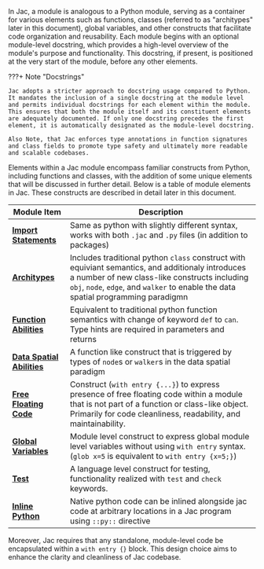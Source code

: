 In Jac, a module is analogous to a Python module, serving as a container for various elements such as functions, classes (referred to as "architypes" later in this document), global variables, and other constructs that facilitate code organization and reusability. Each module begins with an optional module-level docstring, which provides a high-level overview of the module's purpose and functionality. This docstring, if present, is positioned at the very start of the module, before any other elements.

???+ Note "Docstrings"

    Jac adopts a stricter approach to docstring usage compared to Python. It mandates the inclusion of a single docstring at the module level and permits individual docstrings for each element within the module. This ensures that both the module itself and its constituent elements are adequately documented. If only one docstring precedes the first element, it is automatically designated as the module-level docstring.

    Also Note, that Jac enforces type annotations in function signatures and class fields to promote type safety and ultimately more readable and scalable codebases.

Elements within a Jac module encompass familiar constructs from Python, including functions and classes, with the addition of some unique elements that will be discussed in further detail. Below is a table of module elements in Jac. These constructs are described in detail later in this document.

| Module Item           | Description       |
|----------------|-------------------|
| [**Import Statements**](#importinclude-statements)    |   Same as python with slightly different syntax, works with both `.jac` and `.py` files (in addition to packages)                |
| [**Architypes**](#architypes)       |    Includes traditional python `class` construct with equiviant semantics, and additionaly introduces a number of new class-like constructs including `obj`, `node`, `edge`, and `walker` to enable the data spatial programming paradigmn               |
| [**Function Abilities**](#abilities) | Equivalent to traditional python function semantics with change of keyword `def` to `can`. Type hints are required in parameters and returns |
| [**Data Spatial Abilities**](#abilities)         |  A function like construct that is triggered by types of `node`s or `walker`s in the data spatial paradigm            |
| [**Free Floating Code**](#free-code)      |  Construct (`with entry {...}`) to express presence of free floating code within a module that is not part of a function or class-like object. Primarily for code cleanliness, readability, and maintainability.    |
| [**Global Variables**](#global-variables)    |   Module level construct to express global module level variables without using `with entry` syntax. (`glob x=5` is equivalent to `with entry {x=5;}`)                |
| [**Test**](#tests)           |   A language level construct for testing, functionality realized with `test` and `check` keywords.                |
| [**Inline Python**](#inline-python)  |  Native python code can be inlined alongside jac code at arbitrary locations in a Jac program using `::py::` directive                 |


Moreover, Jac requires that any standalone, module-level code be encapsulated within a `with entry {}` block. This design choice aims to enhance the clarity and cleanliness of Jac codebase.